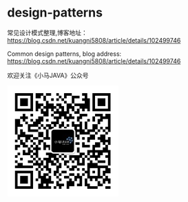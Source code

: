 # design-patterns

常见设计模式整理,博客地址： https://blog.csdn.net/kuangni5808/article/details/102499746

Common design patterns, blog address: https://blog.csdn.net/kuangni5808/article/details/102499746

欢迎关注《小马JAVA》公众号

![image](https://github.com/mayunkun/design-patterns/blob/main/images/20201104140012922.jpg)
